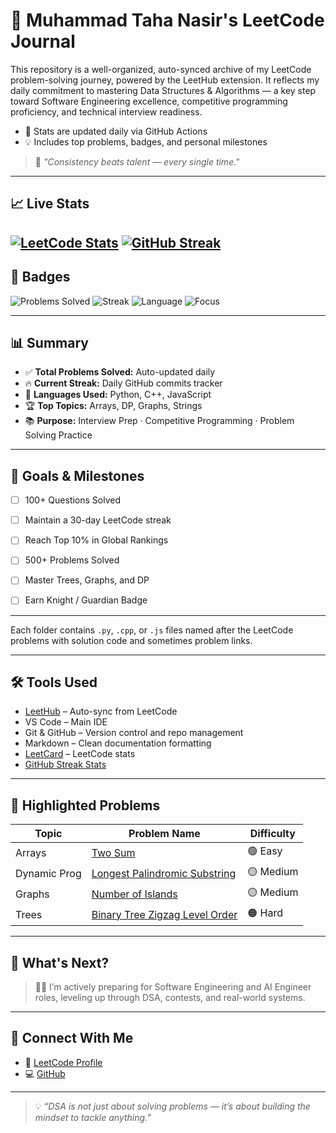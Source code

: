 # 🧠 Muhammad Taha Nasir's LeetCode Journal

This repository is a well-organized, auto-synced archive of my LeetCode problem-solving journey, powered by the LeetHub extension.
It reflects my daily commitment to mastering Data Structures & Algorithms — a key step toward Software Engineering excellence, competitive programming proficiency, and technical interview readiness.

- 🔁 Stats are updated daily via GitHub Actions
- 💡 Includes top problems, badges, and personal milestones

> 🚀 *"Consistency beats talent — every single time."*

---

## 📈 Live Stats

[![LeetCode Stats](https://leetcard.jacoblin.cool/muhamamadtahanasir?theme=dark&font=Fira+Code&ext=contest)](https://leetcode.com/u/muhamamadtahanasir/)
[![GitHub Streak](https://streak-stats.demolab.com/?user=MuhammadTahaNasir&theme=tokyonight)](https://git.io/streak-stats)
---

## 🏅 Badges

![Problems Solved](https://img.shields.io/badge/Solved-50%2B-success?style=for-the-badge&logo=leetcode)
![Streak](https://img.shields.io/badge/Streak-4+_Days-orange?style=for-the-badge)
![Language](https://img.shields.io/badge/Languages-Python%2C%20C%2B%2B%2C%20JS-blue?style=for-the-badge&logo=code)
![Focus](https://img.shields.io/badge/Focus-DSA%20%7C%20Contests-important?style=for-the-badge)

---

## 📊 Summary

- ✅ **Total Problems Solved:** Auto-updated daily
- 🔥 **Current Streak:** Daily GitHub commits tracker
- 🧠 **Languages Used:** Python, C++, JavaScript
- 🏆 **Top Topics:** Arrays, DP, Graphs, Strings
- 📚 **Purpose:** Interview Prep · Competitive Programming · Problem Solving Practice

---

## 🎯 Goals & Milestones

- [ ] 100+ Questions Solved
- [ ] Maintain a 30-day LeetCode streak
- [ ] Reach Top 10% in Global Rankings
- [ ] 500+ Problems Solved
- [ ] Master Trees, Graphs, and DP
- [ ] Earn Knight / Guardian Badge


---

Each folder contains `.py`, `.cpp`, or `.js` files named after the LeetCode problems with solution code and sometimes problem links.

---

## 🛠️ Tools Used

- [LeetHub](https://github.com/QasimWani/LeetHub) – Auto-sync from LeetCode
- VS Code – Main IDE
- Git & GitHub – Version control and repo management
- Markdown – Clean documentation formatting
- [LeetCard](https://github.com/JacobLinCool/LeetCard) – LeetCode stats
- [GitHub Streak Stats](https://github.com/DenverCoder1/github-readme-streak-stats)

---

## 📌 Highlighted Problems

| Topic        | Problem Name                              | Difficulty |
|--------------|--------------------------------------------|------------|
| Arrays       | [Two Sum](https://leetcode.com/problems/two-sum/)                  | 🟢 Easy     |
| Dynamic Prog | [Longest Palindromic Substring](https://leetcode.com/problems/longest-palindromic-substring/) | 🟡 Medium   |
| Graphs       | [Number of Islands](https://leetcode.com/problems/number-of-islands/) | 🟡 Medium   |
| Trees        | [Binary Tree Zigzag Level Order](https://leetcode.com/problems/binary-tree-zigzag-level-order-traversal/) | 🟠 Hard     |

---

## 🚧 What's Next?

> 👨‍💻 I’m actively preparing for Software Engineering and AI Engineer roles, leveling up through DSA, contests, and real-world systems.

---

## 🔗 Connect With Me

- 🧠 [LeetCode Profile](https://leetcode.com/u/muhamamadtahanasir/)
- 💻 [GitHub](https://github.com/MuhammadTahaNasir)

---

> 💡 *“DSA is not just about solving problems — it’s about building the mindset to tackle anything.”*
